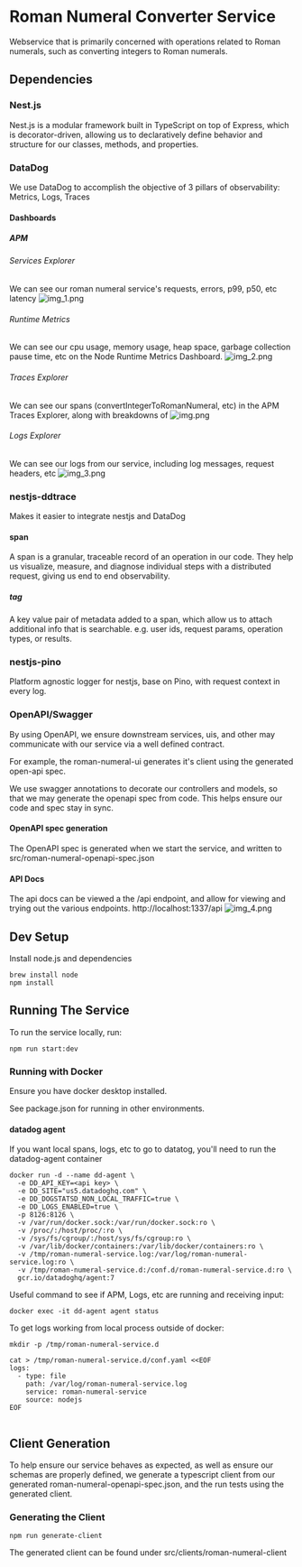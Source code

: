 # Roman Numeral Converter Service
Webservice that is primarily concerned with operations related to Roman numerals, such as converting integers to Roman numerals.

## Dependencies

### Nest.js
Nest.js is a modular framework built in TypeScript on top of Express, which is decorator-driven, allowing us to declaratively define behavior and structure for our classes, methods, and properties.

### DataDog
We use DataDog to accomplish the objective of 3 pillars of observability: Metrics, Logs, Traces

#### Dashboards

##### APM 
###### Services Explorer
We can see our roman numeral service's requests, errors, p99, p50, etc latency
![img_1.png](img_1.png)

###### Runtime Metrics
We can see our cpu usage, memory usage, heap space, garbage collection pause time, etc on the Node Runtime Metrics Dashboard.
![img_2.png](img_2.png)

###### Traces Explorer
We can see our spans (convertIntegerToRomanNumeral, etc) in the APM Traces Explorer, along with breakdowns of
![img.png](img.png)

###### Logs Explorer
We can see our logs from our service, including log messages, request headers, etc
![img_3.png](img_3.png)

### nestjs-ddtrace
Makes it easier to integrate nestjs and DataDog

#### span
A span is a granular, traceable record of an operation in our code.
They help us visualize, measure, and diagnose individual steps with a distributed request, giving us end to end observability.

##### tag
A key value pair of metadata added to a span, which allow us to attach additional info that is searchable. 
e.g. user ids, request params, operation types, or results.

### nestjs-pino
Platform agnostic logger for nestjs, base on Pino, with request context in every log.

### OpenAPI/Swagger
By using OpenAPI, we ensure downstream services, uis, and other may communicate with our service via a well defined contract.

For example, the roman-numeral-ui generates it's client using the generated open-api spec.

We use swagger annotations to decorate our controllers and models, so that we may generate the openapi spec from code.  This helps ensure our code and spec stay in sync.

#### OpenAPI spec generation
The OpenAPI spec is generated when we start the service, and written to src/roman-numeral-openapi-spec.json

#### API Docs
The api docs can be viewed a the /api endpoint, and allow for viewing and trying out the various endpoints.
http://localhost:1337/api
![img_4.png](img_4.png)
## Dev Setup
Install node.js and dependencies
```shell
brew install node
npm install
```

## Running The Service
To run the service locally, run:
```shell
npm run start:dev
```

### Running with Docker
Ensure you have docker desktop installed.

See package.json for running in other environments.

#### datadog agent
If you want local spans, logs, etc to go to datatog, you'll need to run the datadog-agent container

```shell
docker run -d --name dd-agent \
  -e DD_API_KEY=<api key> \
  -e DD_SITE="us5.datadoghq.com" \
  -e DD_DOGSTATSD_NON_LOCAL_TRAFFIC=true \
  -e DD_LOGS_ENABLED=true \
  -p 8126:8126 \
  -v /var/run/docker.sock:/var/run/docker.sock:ro \
  -v /proc/:/host/proc/:ro \
  -v /sys/fs/cgroup/:/host/sys/fs/cgroup:ro \
  -v /var/lib/docker/containers:/var/lib/docker/containers:ro \
  -v /tmp/roman-numeral-service.log:/var/log/roman-numeral-service.log:ro \
  -v /tmp/roman-numeral-service.d:/conf.d/roman-numeral-service.d:ro \
  gcr.io/datadoghq/agent:7
```

Useful command to see if APM, Logs, etc are running and receiving input:
```shell
docker exec -it dd-agent agent status
```

To get logs working from local process outside of docker:
```shell
mkdir -p /tmp/roman-numeral-service.d

cat > /tmp/roman-numeral-service.d/conf.yaml <<EOF
logs:
  - type: file
    path: /var/log/roman-numeral-service.log
    service: roman-numeral-service
    source: nodejs
EOF


```
## Client Generation
To help ensure our service behaves as expected, as well as ensure our schemas are properly defined, we generate a typescript client
from our generated roman-numeral-openapi-spec.json, and the run tests using the generated client.

### Generating the Client

```shell
npm run generate-client
```
The generated client can be found under src/clients/roman-numeral-client
